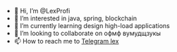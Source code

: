 - 👋 Hi, I’m @LexProfi
- 👀 I’m interested in java, spring, blockchain
- 🌱 I’m currently learning design high-load applications
- 💞️ I’m looking to collaborate on офмф вумудщзукы
- 📫 How to reach me to [Telegram lex](https://t.me/lexprofi)

<!---
LexProfi/LexProfi is a ✨ special ✨ repository because its `README.md` (this file) appears on your GitHub profile.
You can click the Preview link to take a look at your changes.
--->
